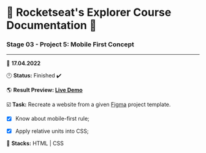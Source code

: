 # 🚀 Rocketseat's Explorer Course Documentation 📁
 
### Stage 03 - Project 5: Mobile First Concept
 
---
  
📅 **17.04.2022**
  
🕛 **Status:** Finished ✔️

🌎 **Result Preview: [Live Demo](https://oleandrolozano.github.io/rocketseat-explorer/project-06/)**

☑️ **Task:** Recreate a website from a given [Figma](https://www.figma.com/file/7JY7MVj6hazuvnvwlNYln8/Stage-03---Mobile-First-(Copy)) project template.


- [x] Know about mobile-first rule;
- [x] Apply relative units into CSS;


📌 **Stacks:** HTML | CSS